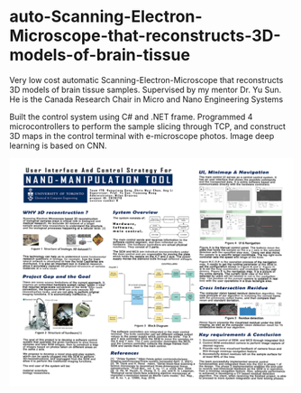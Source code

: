 # auto-Scanning-Electron-Microscope-that-reconstructs-3D-models-of-brain-tissue
Very low cost automatic Scanning-Electron-Microscope that reconstructs 3D models of brain tissue samples. Supervised by my mentor Dr. Yu Sun. He is the Canada Research Chair in Micro and Nano Engineering Systems

Built the control system using C# and .NET frame. Programmed 4 microcontrollers to perform the sample slicing through TCP, and construct 3D maps in the control terminal with e-microscope photos. Image deep learning is based on CNN.


![Image of Yaktocat](https://github.com/SauryCC/auto-Scanning-Electron-Microscope-that-reconstructs-3D-models-of-brain-tissue/blob/main/poster%20research%20Uoft_lr.jpg)
